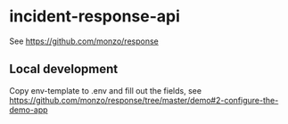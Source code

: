 # incident-response-api

See https://github.com/monzo/response

## Local development

Copy env-template to .env and fill out the fields, see https://github.com/monzo/response/tree/master/demo#2-configure-the-demo-app

